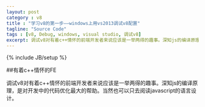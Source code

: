 ```yaml
---
layout: post
category : v8
title : "学习v8的第一步——windows上用vs2013调试v8配置"
tagline: "Source Code"
tags : [v8, Debug, windows, visual studio, 调试v8]
excerpt: 调试v8对有着c++情怀的前端开发者来说应该是一举两得的趣事。深知js的编译原理，是对开发中的代码优化最大的帮助。
---
```

{% include JB/setup %}

##有着c++情怀的FE

调试v8对有着c++情怀的前端开发者来说应该是一举两得的趣事。深知js的编译原理，是对开发中的代码优化最大的帮助。当然也可以只去阅读javascript的语言设计。



